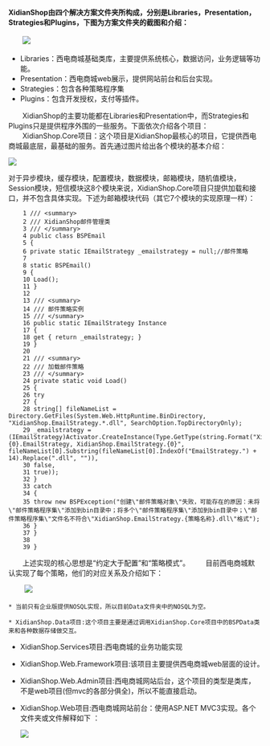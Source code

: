 ﻿#### XidianShop由四个解决方案文件夹所构成，分别是Libraries，Presentation，Strategies和Plugins，下图为方案文件夹的截图和介绍： ####
　　![](http://i.imgur.com/m28HcNW.png)

- Libraries：西电商城基础类库，主要提供系统核心，数据访问，业务逻辑等功能。
- Presentation：西电商城web展示，提供网站前台和后台实现。
- Strategies：包含各种策略程序集
- Plugins：包含开发授权，支付等插件。


　　XidianShop的主要功能都在Libraries和Presentation中，而Strategies和Plugins只是提供程序外围的一些服务。下面依次介绍各个项目：
　　XidianShop.Core项目：这个项目是XidianShop最核心的项目，它提供西电商城最底层，最基础的服务。首先通过图片给出各个模块的基本介绍：
	

![](http://i.imgur.com/Jw9vzce.png)

   对于异步模块，缓存模块，配置模块，数据模块，邮箱模块，随机值模块，Session模块，短信模块这8个模块来说，XidianShop.Core项目只提供加载和接口，并不包含具体实现。下述为邮箱模块代码（其它7个模块的实现原理一样）：


    	1 /// <summary>
    	2 /// XidianShop邮件管理类
    	3 /// </summary>
    	4 public class BSPEmail
    	5 {
    	6 private static IEmailStrategy _emailstrategy = null;//邮件策略
    	7
    	8 static BSPEmail()
    	9 {
    	10 Load();
    	11 }
    	12
    	13 /// <summary>
    	14 /// 邮件策略实例
    	15 /// </summary>
    	16 public static IEmailStrategy Instance
    	17 {
    	18 get { return _emailstrategy; }
    	19 }
    	20
    	21 /// <summary>
    	22 /// 加载邮件策略
    	23 /// </summary>
    	24 private static void Load()
    	25 {
    	26 try
    	27 {
    	28 string[] fileNameList = Directory.GetFiles(System.Web.HttpRuntime.BinDirectory, "XidianShop.EmailStrategy.*.dll", SearchOption.TopDirectoryOnly);
    	29 _emailstrategy = (IEmailStrategy)Activator.CreateInstance(Type.GetType(string.Format("XidianShop.EmailStrategy.{0}.EmailStrategy, XidianShop.EmailStrategy.{0}", fileNameList[0].Substring(fileNameList[0].IndexOf("EmailStrategy.") + 14).Replace(".dll", "")),
    	30 false,
    	31 true));
    	32 }
    	33 catch
    	34 {
    	35 throw new BSPException("创建\"邮件策略对象\"失败，可能存在的原因：未将\"邮件策略程序集\"添加到bin目录中；将多个\"邮件策略程序集\"添加到bin目录中；\"邮件策略程序集\"文件名不符合\"XidianShop.EmailStrategy.{策略名称}.dll\"格式");
    	36 }
    	37 }
    	38
    	39 }

　　上述实现的核心思想是“约定大于配置”和“策略模式”。
　　目前西电商城默认实现了每个策略，他们的对应关系及介绍如下：

　　
	![](http://i.imgur.com/rvlcSYj.png)


	* 当前只有企业版提供NOSQL实现，所以目前Data文件夹中的NOSQL为空。

	* XidianShop.Data项目:这个项目主要是通过调用XidianShop.Core项目中的BSPData类来和各种数据存储做交互。
- XidianShop.Services项目:西电商城的业务功能实现
- XidianShop.Web.Framework项目:该项目主要提供西电商城web层面的设计。　　
- XidianShop.Web.Admin项目:西电商城网站后台，这个项目的类型是类库，不是web项目(但mvc的各部分俱全)，所以不能直接启动。
- XidianShop.Web项目:西电商城网站前台：使用ASP.NET MVC3实现。各个文件夹或文件解释如下 ：
　　	
	
	![](http://i.imgur.com/kILKvaD.png)


